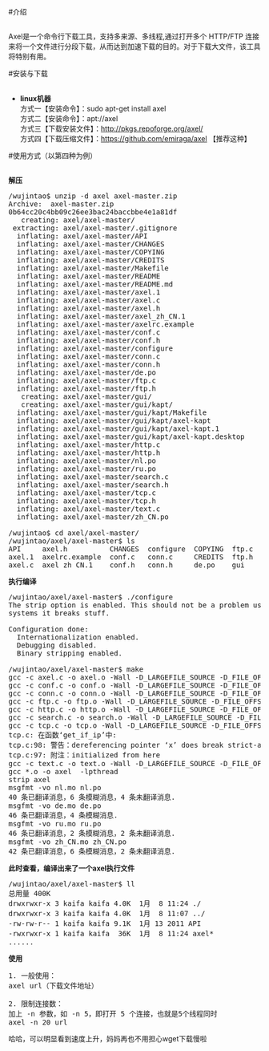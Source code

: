 #介绍
##
Axel是一个命令行下载工具，支持多来源、多线程,通过打开多个 HTTP/FTP 连接来将一个文件进行分段下载，从而达到加速下载的目的。对于下载大文件，该工具将特别有用。

#安装与下载
##
- **linux机器** <br/>
  方式一【安装命令】：sudo apt-get install axel <br/>
  方式二【安装命令】：apt://axel<br/>
  方式三【下载安装文件】：http://pkgs.repoforge.org/axel/<br/>
  方式四【下载压缩文件】：https://github.com/emiraga/axel 【推荐这种】

#使用方式（以第四种为例）
##
**解压**
<pre>
/wujintao$ unzip -d axel axel-master.zip
Archive:  axel-master.zip
0b64cc20c4bb09c26ee3bac24baccbbe4e1a81df
   creating: axel/axel-master/
 extracting: axel/axel-master/.gitignore
  inflating: axel/axel-master/API
  inflating: axel/axel-master/CHANGES
  inflating: axel/axel-master/COPYING
  inflating: axel/axel-master/CREDITS
  inflating: axel/axel-master/Makefile
  inflating: axel/axel-master/README
  inflating: axel/axel-master/README.md
  inflating: axel/axel-master/axel.1
  inflating: axel/axel-master/axel.c
  inflating: axel/axel-master/axel.h
  inflating: axel/axel-master/axel_zh_CN.1
  inflating: axel/axel-master/axelrc.example
  inflating: axel/axel-master/conf.c
  inflating: axel/axel-master/conf.h
  inflating: axel/axel-master/configure
  inflating: axel/axel-master/conn.c
  inflating: axel/axel-master/conn.h
  inflating: axel/axel-master/de.po
  inflating: axel/axel-master/ftp.c
  inflating: axel/axel-master/ftp.h
   creating: axel/axel-master/gui/
   creating: axel/axel-master/gui/kapt/
  inflating: axel/axel-master/gui/kapt/Makefile
  inflating: axel/axel-master/gui/kapt/axel-kapt
  inflating: axel/axel-master/gui/kapt/axel-kapt.1
  inflating: axel/axel-master/gui/kapt/axel-kapt.desktop
  inflating: axel/axel-master/http.c
  inflating: axel/axel-master/http.h
  inflating: axel/axel-master/nl.po
  inflating: axel/axel-master/ru.po
  inflating: axel/axel-master/search.c
  inflating: axel/axel-master/search.h
  inflating: axel/axel-master/tcp.c
  inflating: axel/axel-master/tcp.h
  inflating: axel/axel-master/text.c
  inflating: axel/axel-master/zh_CN.po

/wujintao$ cd axel/axel-master/
/wujintao/axel/axel-master$ ls
API     axel.h          CHANGES  configure  COPYING  ftp.c  http.c    nl.po      ru.po     tcp.c   zh_CN.po
axel.1  axelrc.example  conf.c   conn.c     CREDITS  ftp.h  http.h    README     search.c  tcp.h
axel.c  axel_zh_CN.1    conf.h   conn.h     de.po    gui    Makefile  README.md  search.h  text.c
</pre>

**执行编译**
<pre>
/wujintao/axel/axel-master$ ./configure
The strip option is enabled. This should not be a problem usually, but on some
systems it breaks stuff.

Configuration done:
  Internationalization enabled.
  Debugging disabled.
  Binary stripping enabled.

/wujintao/axel/axel-master$ make
gcc -c axel.c -o axel.o -Wall -D_LARGEFILE_SOURCE -D_FILE_OFFSET_BITS=64 -Os
gcc -c conf.c -o conf.o -Wall -D_LARGEFILE_SOURCE -D_FILE_OFFSET_BITS=64 -Os
gcc -c conn.c -o conn.o -Wall -D_LARGEFILE_SOURCE -D_FILE_OFFSET_BITS=64 -Os
gcc -c ftp.c -o ftp.o -Wall -D_LARGEFILE_SOURCE -D_FILE_OFFSET_BITS=64 -Os
gcc -c http.c -o http.o -Wall -D_LARGEFILE_SOURCE -D_FILE_OFFSET_BITS=64 -Os
gcc -c search.c -o search.o -Wall -D_LARGEFILE_SOURCE -D_FILE_OFFSET_BITS=64 -Os
gcc -c tcp.c -o tcp.o -Wall -D_LARGEFILE_SOURCE -D_FILE_OFFSET_BITS=64 -Os
tcp.c: 在函数‘get_if_ip’中:
tcp.c:98: 警告：dereferencing pointer ‘x’ does break strict-aliasing rules
tcp.c:97: 附注：initialized from here
gcc -c text.c -o text.o -Wall -D_LARGEFILE_SOURCE -D_FILE_OFFSET_BITS=64 -Os
gcc *.o -o axel  -lpthread
strip axel
msgfmt -vo nl.mo nl.po
40 条已翻译消息，6 条模糊消息，4 条未翻译消息.
msgfmt -vo de.mo de.po
46 条已翻译消息，4 条模糊消息.
msgfmt -vo ru.mo ru.po
46 条已翻译消息，2 条模糊消息，2 条未翻译消息.
msgfmt -vo zh_CN.mo zh_CN.po
42 条已翻译消息，6 条模糊消息，2 条未翻译消息.
</pre>

**此时查看，编译出来了一个axel执行文件**
<pre>
/wujintao/axel/axel-master$ ll
总用量 400K
drwxrwxr-x 3 kaifa kaifa 4.0K  1月  8 11:24 ./
drwxrwxr-x 3 kaifa kaifa 4.0K  1月  8 11:07 ../
-rw-rw-r-- 1 kaifa kaifa 9.1K  1月 13 2011 API
-rwxrwxr-x 1 kaifa kaifa  36K  1月  8 11:24 axel*
......
</pre>

**使用**
<pre>
1. 一般使用：
axel url（下载文件地址）

2. 限制连接数：
加上 -n 参数，如 -n 5，即打开 5 个连接，也就是5个线程同时
axel -n 20 url
</pre>


哈哈，可以明显看到速度上升，妈妈再也不用担心wget下载慢啦